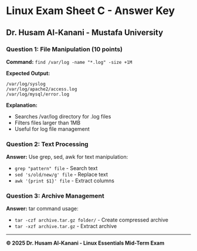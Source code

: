# Linux Exam Sheet C - Answer Key
## Dr. Husam Al-Kanani - Mustafa University

### Question 1: File Manipulation (10 points)
**Command:** `find /var/log -name "*.log" -size +1M`

**Expected Output:**
```
/var/log/syslog
/var/log/apache2/access.log
/var/log/mysql/error.log
```

**Explanation:**
- Searches /var/log directory for .log files
- Filters files larger than 1MB
- Useful for log file management

### Question 2: Text Processing
**Answer:** Use grep, sed, awk for text manipulation:
- `grep "pattern" file` - Search text
- `sed 's/old/new/g' file` - Replace text
- `awk '{print $1}' file` - Extract columns

### Question 3: Archive Management
**Answer:** tar command usage:
- `tar -czf archive.tar.gz folder/` - Create compressed archive
- `tar -xzf archive.tar.gz` - Extract archive

---
**© 2025 Dr. Husam Al-Kanani - Linux Essentials Mid-Term Exam**
